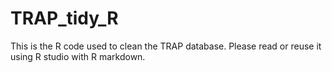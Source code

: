 # TRAP_tidy_R
This is the R code used to clean the TRAP database.
Please read or reuse it using R studio with R markdown.
